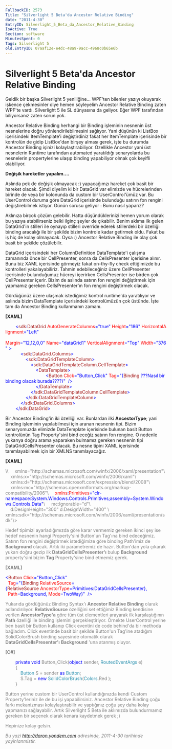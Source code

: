 ```yaml
---
FallbackID: 2573
Title: "Silverlight 5 Beta'da Ancestor Relative Binding"
date: "2011-4-30"
EntryID: Silverlight_5_Beta_da_Ancestor_Relative_Binding
IsActive: True
Section: software
MinutesSpent: 0
Tags: Silverlight 5
old.EntryID: 07aaf12e-e4dc-48a9-9acc-4968c0b65e6b
---
```

# Silverlight 5 Beta'da Ancestor Relative Binding
Geldik bir başka Silverlight 5 yeniliğine... WPF'ten bilenler yazıyı
okuyarak işkence çekmesinler diye hemen söyleyelim Ancestor Relative
Binding zaten WPF'te vardı. Silverlight 5 ile SL dünyasına da geliyor.
Eğer WPF tarafından biliyorsanız zaten sorun yok.

Ancestor Relative Binding herhangi bir Binding işleminin nesnenin üst
nesnelerine doğru yönlendirilebilmesini sağlıyor. Yani düşünün ki
ListBox içerisindeki ItemTemplate'i değiştirdiniz fakat her ItemTemplate
içerisinde bir kontrolün de gidip ListBox'dan birşey alması gerek, işte
bu durumda Ancestor Binding işinizi kolaylaştırabiliyor. Özellikle
Ancestor yani üst nesnelerin Runtime tarafından automated yaratıldığı
senaryolarda bu nesnelerin propertylerine ulaşıp binding yapabiliyor
olmak çok keyifli olabiliyor.

**Değişik hareketler yapalım....**

Aslında pek de değişik olmayacak :) yapacağımzı hareket çok basit bir
hareket olacak. Şimdi diyelim ki bir DataGrid var elimizde ve
hücrelerinden birinde de veya bir kolonunda da custom bir
UserControl'ümüz var. Bu UserControl duruma göre DataGrid içerisinde
bulunduğu satırın fon rengini değiştirebilmek istiyor. Günün sorusu
geliyor : Bunu nasıl yaparız?

Aklınıza birçok çözüm gelebilir. Hatta düşündüklerinizi hemen yorum
olarak bu yazıya atabilirseniz belki ilginç şeyler de çıkabilir. Benim
aklıma ilk gelen DataGrid'in stilleri ile oynayıp stilleri override
ederek stillerdeki bir özelliği binding aracalığı ile bir şekilde bizim
kontrole kadar getirmek oldu. Fakat bu iş hiç de kolay olmayacak. Oysa
:) Ancestor Relative Binding ile olay çok basit bir şekilde çözülebilir.

DataGrid içerisindeki her ColumnDefinition DataTemplate'i çalışma
zamanında önce bir CellPresenter, sonra da CellsPresenter içerisine
alınır. Bunu biz XAML içerisinde görmeyiz fakat on-thy-fly check
ettiğimizde bu kontrolleri yakalayabiliriz. Tahmin edebileceğiniz üzere
CellPresenter içerisinde bulunduğumuz hücreyi içerirken CellsPresenter
ise birden çok CellPresenter içerir. Bizim de aslında satırın fon
rengini değiştirmek için yapmamız gereken CellsPresenter'ın fon rengini
değiştirmek olacak.

Gördüğünüz üzere ulaşmak istediğimiz kontrol runtime'da yaratılıyor ve
aslında bizim DataTemplate içerisindeki kontrolümüzün çok üstünde. İşte
tam da Ancestor Binding kullanmanın zamanı.

**[XAML]**

<span style="color:#a31515;">         </span><span
style="color:blue;">\<</span><span
style="color:#a31515;">sdk</span><span style="color:blue;">:</span><span
style="color:#a31515;">DataGrid</span><span
style="color:red;"> AutoGenerateColumns</span><span
style="color:blue;">="true"</span><span
style="color:red;"> Height</span><span
style="color:blue;">="186"</span><span
style="color:red;"> HorizontalAlignment</span><span
style="color:blue;">="Left"</span><span style="color:red;"> \
                    Margin</span><span
style="color:blue;">="12,12,0,0"</span><span
style="color:red;"> Name</span><span
style="color:blue;">="dataGrid1"</span><span
style="color:red;"> VerticalAlignment</span><span
style="color:blue;">="Top"</span><span
style="color:red;"> Width</span><span
style="color:blue;">="376" \></span>\
 <span style="color:#a31515;">            </span><span
style="color:blue;">\<</span><span
style="color:#a31515;">sdk</span><span style="color:blue;">:</span><span
style="color:#a31515;">DataGrid.Columns</span><span
style="color:blue;">\></span>\
 <span style="color:#a31515;">                </span><span
style="color:blue;">\<</span><span
style="color:#a31515;">sdk</span><span style="color:blue;">:</span><span
style="color:#a31515;">DataGridTemplateColumn</span><span
style="color:blue;">\></span>\
 <span style="color:#a31515;">                    </span><span
style="color:blue;">\<</span><span
style="color:#a31515;">sdk</span><span style="color:blue;">:</span><span
style="color:#a31515;">DataGridTemplateColumn.CellTemplate</span><span
style="color:blue;">\></span>\
 <span style="color:#a31515;">                        </span><span
style="color:blue;">\<</span><span
style="color:#a31515;">DataTemplate</span><span
style="color:blue;">\></span>\
 <span style="color:blue;">                               
\<</span><span style="color:#a31515;">Button</span><span
style="color:red;"> Click</span><span
style="color:blue;">="Button\_Click"</span><span
style="color:red;"> Tag</span><span style="color:blue;">="{</span><span
style="color:#a31515;">Binding</span><span
style="color:red;"> </span><span style="color:blue;">???Nasıl bir
binding olacak burada????}"</span> <span
style="color:blue;"> /\></span>\
 <span style="color:#a31515;">                        </span><span
style="color:blue;">\</</span><span
style="color:#a31515;">DataTemplate</span><span
style="color:blue;">\></span>\
 <span style="color:#a31515;">                    </span><span
style="color:blue;">\</</span><span
style="color:#a31515;">sdk</span><span style="color:blue;">:</span><span
style="color:#a31515;">DataGridTemplateColumn.CellTemplate</span><span
style="color:blue;">\></span>\
 <span style="color:#a31515;">                </span><span
style="color:blue;">\</</span><span
style="color:#a31515;">sdk</span><span style="color:blue;">:</span><span
style="color:#a31515;">DataGridTemplateColumn</span><span
style="color:blue;">\></span>\
 <span style="color:#a31515;">            </span><span
style="color:blue;">\</</span><span
style="color:#a31515;">sdk</span><span style="color:blue;">:</span><span
style="color:#a31515;">DataGrid.Columns</span><span
style="color:blue;">\></span>\
 <span style="color:#a31515;">        </span><span
style="color:blue;">\</</span><span
style="color:#a31515;">sdk</span><span style="color:blue;">:</span><span
style="color:#a31515;">DataGrid</span><span
style="color:blue;">\></span>

Bir Ancestor Binding'in iki özelliği var. Bunlardan ilki
**AncestorType**; yani Binding işleminin yapılabilmesi için aranan
nesnenin tipi. Bizim senaryomuzda elimizde DataTemplate içerisinde
bulunan basit Button kontrolünün Tag Property'sini bind eceğiz satırın
fon rengine. O nedenle yukarıya doğru arama yaparaken bulmamız gereken
nesnenin tipi DataGridCellsPresenter olacak. Bu nesne tipini XAML
içerisinde tanımlayabilmek için bir XMLNS tanımlayacağız.

**[XAML]**

<span style="color: gray;">
\<UserControl x:Class="SilverlightApplication11.MainPage"</span>\
 <span style="color: gray">   </span><span
style="color: gray;"> xmlns="http://schemas.microsoft.com/winfx/2006/xaml/presentation"</span>\
 <span style="color: gray">   </span><span
style="color: gray;"> xmlns:x="http://schemas.microsoft.com/winfx/2006/xaml"</span>\
 <span style="color: gray">   </span><span
style="color: gray;"> xmlns:d="http://schemas.microsoft.com/expression/blend/2008"</span>\
 <span style="color: gray">   </span><span
style="color: gray;"> xmlns:mc="http://schemas.openxmlformats.org/markup-compatibility/2006"</span>\
    <span style="color:red;"> xmlns</span><span
style="color:blue;">:</span><span
style="color:red;">Primitives</span><span
style="color:blue;">="clr-namespace:System.Windows.Controls.Primitives;assembly=System.Windows.Controls.Data"</span>\
 <span style="color: gray">   </span><span
style="color: gray;"> mc:Ignorable="d"</span>\
 <span style="color: gray">   </span><span
style="color: gray;"> d:DesignHeight="300" d:DesignWidth="400" \
   
xmlns:sdk="http://schemas.microsoft.com/winfx/2006/xaml/presentation/sdk"\></span>

Hedef tipimizi ayarladığımızda göre karar vermemiz gereken ikinci şey
ise hedef nesnenin hangi Property'sini Button'un Tag'ına bind
edeceğimiz. Satırın fon rengini değiştirmek istediğimize göre binding
Path'imiz de **Background** olacak. Artık iki parametremiz de hazır.
Button'dan yola çıkarak yukarı doğru gezip ilk
**DataGridCellsPresenter'ı** bulup **Background** property'sini bizim
**Tag** Property'sine bind etmemiz gerek.

**[XAML]**

<span style="color:blue;">\<</span><span
style="color:#a31515;">Button</span><span
style="color:red;"> Click</span><span
style="color:blue;">="Button\_Click"</span> \
   <span style="color:red;">Tag</span><span
style="color:blue;">="{</span><span
style="color:#a31515;">Binding</span><span
style="color:red;"> RelativeSource</span><span
style="color:blue;">={</span><span
style="color:#a31515;">RelativeSource</span><span
style="color:red;"> AncestorType</span><span
style="color:blue;">=Primitives:DataGridCellsPresenter},</span><span
style="color:red;"> \
  Path</span><span style="color:blue;">=Background,</span><span
style="color:red;"> Mode</span><span
style="color:blue;">=TwoWay}"</span> <span
style="color:blue;"> /\></span>

Yukarıda gördüğünüz Binding Syntax'ı **Ancestor Relative Binding**
olarak adlandırılıyor. **RelativeSource** özelliğini set ettiğimiz
Binding kendisine verilen **AncestorType'a** göre tüm üst elementleri
arayarak ilk karşılaştığının **Path** özelliği ile binding işlemini
gerçekleştiriyor. Örnekte UserControl yerine ben basit bir Button
kullanıp Click eventini de code behind'da bir methoda bağladım. Click
eventinde basit bir şekilde Button'un Tag'ine atadığım SolidColorBrush
binding sayesinde otomatik olarak **DataGridCellsPresenter'ı**
**Background** 'una atanmış oluyor.

**[C\#]**

        <span style="color:blue;">private</span> <span
style="color:blue;">void</span> Button\_Click(<span
style="color:blue;">object</span> sender, <span
style="color:#2b91af;">RoutedEventArgs</span> e)\
         {\
            <span style="color:#2b91af;">Button</span> S = sender <span
style="color:blue;">as</span> <span
style="color:#2b91af;">Button</span>;\
             S.Tag = <span style="color:blue;">new</span> <span
style="color:#2b91af;">SolidColorBrush</span>(<span
style="color:#2b91af;">Colors</span>.Red );\
         }

Button yerine custom bir UserControl kullandığınızda kendi Custom
Property'leriniz ile de bu işi yapabilirsiniz. Ancestor Relative Binding
çoğu farkı mekanizması kolaylaştırabilir ve yaptığınız çoğu şey daha
kolay yapmanızı sağlayabilir. Artık Silverilght 5 Beta ile aklımızda
bulundurmamız gereken bir seçenek olarak kenara kaydetmek gerek ;)

Hepinize kolay gelsin.



*Bu yazi http://daron.yondem.com adresinde, 2011-4-30 tarihinde yayinlanmistir.*
